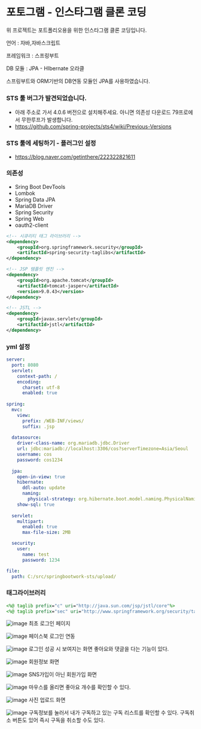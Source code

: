 # 포토그램 - 인스타그램 클론 코딩

위 프로젝트는 포트폴리오용을 위한 인스타그램 클론 코딩입니다.

언어 : 자바,자바스크립트

프레임워크 : 스프링부트

DB 모듈 : JPA - HIbernate 오라클

스프링부트와 ORM기반의 DB연동 모듈인 JPA를 사용하였습니다.

### STS 툴 버그가 발견되었습니다.
- 아래 주소로 가서 4.0.6 버전으로 설치해주세요. 아니면 의존성 다운로드 79프로에서 무한루프가 발생합니다.
- https://github.com/spring-projects/sts4/wiki/Previous-Versions

### STS 툴에 세팅하기 - 플러그인 설정
- https://blog.naver.com/getinthere/222322821611

### 의존성

- Sring Boot DevTools
- Lombok
- Spring Data JPA
- MariaDB Driver
- Spring Security
- Spring Web
- oauth2-client

```xml
<!-- 시큐리티 태그 라이브러리 -->
<dependency>
	<groupId>org.springframework.security</groupId>
	<artifactId>spring-security-taglibs</artifactId>
</dependency>

<!-- JSP 템플릿 엔진 -->
<dependency>
	<groupId>org.apache.tomcat</groupId>
	<artifactId>tomcat-jasper</artifactId>
	<version>9.0.43</version>
</dependency>

<!-- JSTL -->
<dependency>
	<groupId>javax.servlet</groupId>
	<artifactId>jstl</artifactId>
</dependency>
```

### yml 설정

```yml
server:
  port: 8080
  servlet:
    context-path: /
    encoding:
      charset: utf-8
      enabled: true
    
spring:
  mvc:
    view:
      prefix: /WEB-INF/views/
      suffix: .jsp
      
  datasource:
    driver-class-name: org.mariadb.jdbc.Driver
    url: jdbc:mariadb://localhost:3306/cos?serverTimezone=Asia/Seoul
    username: cos
    password: cos1234
    
  jpa:
    open-in-view: true
    hibernate:
      ddl-auto: update
      naming:
        physical-strategy: org.hibernate.boot.model.naming.PhysicalNamingStrategyStandardImpl
    show-sql: true
      
  servlet:
    multipart:
      enabled: true
      max-file-size: 2MB

  security:
    user:
      name: test
      password: 1234   

file:
  path: C:/src/springbootwork-sts/upload/
```

### 태그라이브러리

```jsp
<%@ taglib prefix="c" uri="http://java.sun.com/jsp/jstl/core"%>
<%@ taglib prefix="sec" uri="http://www.springframework.org/security/tags"%>
```

![image](https://user-images.githubusercontent.com/66873195/173172699-626a4df1-3dac-4c9c-adcd-d0d36eaea568.png)
최초 로그인 페이지

![image](https://user-images.githubusercontent.com/66873195/173172705-96838fae-8bae-4ea2-b41f-04596aed46f1.png)
페이스북 로그인 연동

![image](https://user-images.githubusercontent.com/66873195/173172721-9d1385a5-b0d9-46a7-8668-055de3883db8.png)
로그인 성공 시 보여지는 화면
좋아요와 댓글을 다는 기능이 있다.

![image](https://user-images.githubusercontent.com/66873195/173172771-3cf9db8a-6609-481b-b90a-45adee028e14.png)
회원정보 화면

![image](https://user-images.githubusercontent.com/66873195/173172786-b4b2be2e-de31-4eca-9e2e-9c0bb31e055d.png)
SNS가입이 아닌 회원가입 화면

![image](https://user-images.githubusercontent.com/66873195/173172726-932c4319-4dd9-4340-8db4-4e5dba3a6d92.png)
마우스를 올리면 좋아요 개수를 확인할 수 있다.

![image](https://user-images.githubusercontent.com/66873195/173172811-109ceec6-50f8-4366-94e0-ca0f0ced79ac.png)
사진 업로드 화면

![image](https://user-images.githubusercontent.com/66873195/173172741-45803223-98dd-4d16-a499-f412daa322e9.png)
구독정보를 눌러서 내가 구독하고 있는 구독 리스트를 확인할 수 있다. 구독취소 버튼도 있어 즉시 구독을 취소할 수도 있다.
